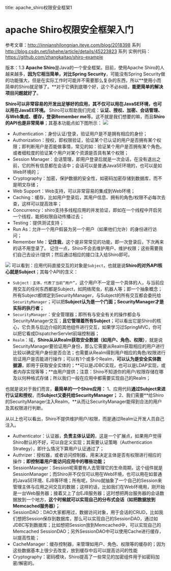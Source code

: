 title: apache_shiro权限安全框架1 

#  apache Shiro权限安全框架入门 
参考文章：http://jinnianshilongnian.iteye.com/blog/2018398 系列 http://blog.csdn.net/lishehe/article/details/45223823 系列
实例代码：https://github.com/zhangkaitao/shiro-example

版本：1.3
**Apache Shiro**是Java的一个安全框架。目前，使用Apache Shiro的人越来越多，**因为它相当简单，对比Spring Security**，可能没有Spring Security做的功能强大，但是在实际工作时可能并不需要那么复杂的东西，所以**使用小而简单的Shiro就足够了。**对于它俩到底哪个好，这个不必纠结，**能更简单的解决项目问题就好了**。
 
**Shiro可以非常容易的开发出足够好的应用，其不仅可以用在JavaSE环境，也可以用在JavaEE环境。**
Shiro可以帮助我们完成：**认证、授权、加密、会话管理、与Web集成、缓存，登录Remember me**等。这不就是我们想要的嘛，而且**Shiro的API也是非常简单**；其基本功能点如下图所示：
![](/data/dokuwiki/shiro/pasted/20151027-140654.png)
  * Authentication：身份认证/登录，验证用户是不是拥有相应的身份；
  * Authorization：授权，即权限验证，验证某个已认证的用户是否拥有某个权限；即判断用户是否能做事情，常见的如：验证某个用户是否拥有某个角色。或者细粒度的验证某个用户对某个资源是否具有某个权限；
  * Session Manager：会话管理，即用户登录后就是一次会话，在没有退出之前，它的所有信息都在会话中；会话可以是普通JavaSE环境的，也可以是如Web环境的；
  * Cryptography：加密，保护数据的安全性，如密码加密存储到数据库，而不是明文存储；
  * Web Support：Web支持，可以非常容易的集成到Web环境；
  * Caching：缓存，比如用户登录后，其用户信息、拥有的角色/权限不必每次去查，这样可以提高效率；
  * Concurrency：shiro支持多线程应用的并发验证，即如在一个线程中开启另一个线程，能把权限自动传播过去；
  * Testing：提供测试支持；
  * Run As：允许一个用户假装为另一个用户（如果他们允许）的身份进行访问；
  * Remember Me：**记住我**，这个是非常常见的功能，即一次登录后，下次再来的话不用登录了。
记住一点，Shiro不会去维护用户、维护权限；这些需要我们自己去设计/提供；然后通过相应的接口注入给Shiro即可。

![](/data/dokuwiki/shiro/pasted/20151027-140917.png)
可以看到：应用代码直接交互的对象是` Subject `，也就是说**Shiro的对外API核心就是Subject**；其每个API的含义：
  * ` Subject：主体，代表了当前“用户” `，这个用户不一定是一个具体的人，与当前应用交互的任何东西都是Subject，如网络爬虫，机器人等；即一个抽象概念；所有Subject都绑定到SecurityManager，与Subject的所有交互都会委托给` SecurityManager `；可以把**Subject认为是一个门面；SecurityManager才是实际的执行者；**
  * ` SecurityManager `：安全管理器；即所有与安全有关的操作都会与SecurityManager交互；**且它管理着所有Subject**；可以看出它是Shiro的核心，它负责与后边介绍的其他组件进行交互，如果学习过SpringMVC，你可以把它看成DispatcherServlet前端控制器；
  * ` Realm `：域，**Shiro从从Realm获取安全数据（如用户、角色、权限）**，就是说SecurityManager要验证用户身份，那么它需要从Realm获取相应的用户进行比较以确定用户身份是否合法；也需要从Realm得到用户相应的角色/权限进行验证用户是否能进行操作；可以有1个或多个Realm，**可以认为是安全实体数据源**，即用于获取安全实体的；**可以是JDBC实现，也可以是LDAP实现，或者内存实现等等；**由用户提供；注意：Shiro不知道你的用户/权限存储在哪及以何种格式存储；所以我们一般在应用中都需要实现自己的Realm；
 
也就是说对于我们而言，**最简单的一个Shiro应用：**
1、应用代码**通过Subject来进行认证和授权**，而**Subject又委托给SecurityManager；**
2、我们需要**给Shiro的SecurityManager注入Realm，**从而让SecurityManager能得到合法的用户及其权限进行判断。

从以上也可以看出，Shiro不提供维护用户/权限，而是通过Realm让开发人员自己注入。

  * Authenticator：认证器，**负责主体认证的**，这是一个扩展点，如果用户觉得Shiro默认的不好，可以自定义实现；其需要认证策略（Authentication Strategy），即什么情况下算用户认证通过了；
  * Authrizer：授权器，或者访问控制器，用来决定主体是否有权限进行相应的操作；**即控制着用户能访问应用中的哪些功能；**
  * SessionManager：Session呢需要有人去管理它的生命周期，这个组件就是SessionManager；而Shiro并不仅仅可以用在Web环境，也可以用在如普通的JavaSE环境、EJB等环境；所有呢，Shiro就抽象了一个自己的Session来管理主体与应用之间交互的数据；这样的话，比如我们在Web环境用，刚开始是一台Web服务器；接着又上了台EJB服务器；这时想把两台服务器的会话数据放到一个地方，**这个时候就可以实现自己的分布式会话（如把数据放到Memcached服务器）；**
  * SessionDAO：DAO大家都用过，数据访问对象，用于会话的CRUD，比如我们想把Session保存到数据库，那么可以实现自己的SessionDAO，通过如JDBC写到数据库；比如想把Session放到Memcached中，可以实现自己的Memcached SessionDAO；另外SessionDAO中可以使用Cache进行缓存，以提高性能；
  * CacheManager：缓存控制器，来管理如用户、角色、权限等的缓存的；因为这些数据基本上很少去改变，放到缓存中后可以提高访问的性能
  * Cryptography：密码模块，Shiro提高了一些常见的加密组件用于如密码加密/解密的。
